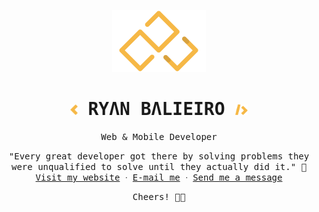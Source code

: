 <p align="center">
    <img src="files/logo.png" alt="Ryan Balieiro" width="150">
</p>

<h1 align="center">
    <samp>
        <img src="files/left-bracket.png" alt="<" width="12">
        <strong>RYΛN BΛLIEIRO</strong>
        <img src="files/right-bracket.png" alt="/>" width="20">
    </samp>
</h3>

<p align="center">
    <samp>
        Web & Mobile Developer
    </samp>
</p>

<p align="center">
    <samp>
        "Every great developer got there by solving problems they were unqualified to solve until they actually did it." 👾️
        <br/>
        <a href="https://ryanbalieiro.com">Visit my website</a> ᐧ
        <a href="mailto:ryanbalieiro@icloud.com">E-mail me</a> ᐧ
        <a href="https://telegram.me/ryanbalieiro">Send me a message</a>
    </samp>
</p>

<p align="center">
    <samp>
       Cheers! 🥂🥂
    </samp>
</p>
